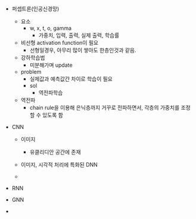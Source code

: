 - 퍼셉트론(인공신경망)
	- 요소
		- w, x, t, o, gamma
			-  가중치, 입력, 출력, 실제 출력, 학습률
	- 비선형 activation function이 필요
		- 선형일경우, 아무리 많이 쌓아도 한층인것과 같음.
	- 강하학습법
		- 미분해가며 update
	- problem
		- 실제값과 예측값간 차이로 학습이 필요
		- sol
			- 역전파학습
	- 역전파
		- chain rule을 이용해 은닉층까지 거꾸로 전파하면서, 각층의 가중치를 조정할 수 있도록 함

- CNN
	- 이미지
		- 유클리디안 공간에 존재 
	- 이미지, 시각적 처리에 특화된 DNN
	
	- 


- RNN
- GNN

- 